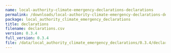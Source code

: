 ```yaml
---
name: local-authority-climate-emergency-declarations-declarations
permalink: /downloads/local-authority-climate-emergency-declarations-declarations/0_3_4
package: local_authority_climate_emergency_declarations
title: declarations
filename: declarations.csv
version: 0.3.4
full_version: 0.3.4
file: /data/local_authority_climate_emergency_declarations/0.3.4/declarations.csv
---
```

